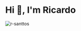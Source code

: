 <h1 align="left">Hi 👋, I'm Ricardo</h1>
<p> <img align="left" src="https://github-readme-stats.vercel.app/api/top-langs?username=r-santtos&show_icons=true&locale=en&layout=compact" alt="r-santtos" /></p>

